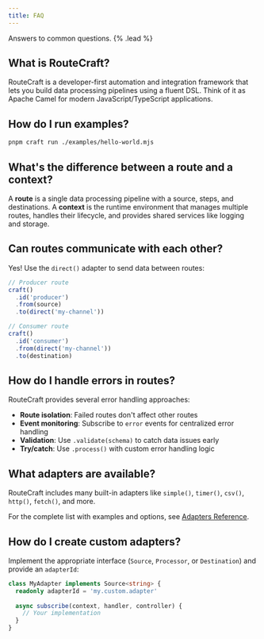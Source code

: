 ```yaml
---
title: FAQ
---
```


Answers to common questions. {% .lead %}

## What is RouteCraft?

RouteCraft is a developer-first automation and integration framework that lets you build data processing pipelines using a fluent DSL. Think of it as Apache Camel for modern JavaScript/TypeScript applications.

## How do I run examples?

```bash
pnpm craft run ./examples/hello-world.mjs
```

## What's the difference between a route and a context?

A **route** is a single data processing pipeline with a source, steps, and destinations. A **context** is the runtime environment that manages multiple routes, handles their lifecycle, and provides shared services like logging and storage.

## Can routes communicate with each other?

Yes! Use the `direct()` adapter to send data between routes:

```ts
// Producer route
craft()
  .id('producer')
  .from(source)
  .to(direct('my-channel'))

// Consumer route  
craft()
  .id('consumer')
  .from(direct('my-channel'))
  .to(destination)
```

## How do I handle errors in routes?

RouteCraft provides several error handling approaches:

- **Route isolation**: Failed routes don't affect other routes
- **Event monitoring**: Subscribe to `error` events for centralized error handling
- **Validation**: Use `.validate(schema)` to catch data issues early
- **Try/catch**: Use `.process()` with custom error handling logic

## What adapters are available?

RouteCraft includes many built-in adapters like `simple()`, `timer()`, `csv()`, `http()`, `fetch()`, and more.

For the complete list with examples and options, see [Adapters Reference](/docs/reference/adapters).

## How do I create custom adapters?

Implement the appropriate interface (`Source`, `Processor`, or `Destination`) and provide an `adapterId`:

```ts
class MyAdapter implements Source<string> {
  readonly adapterId = 'my.custom.adapter'
  
  async subscribe(context, handler, controller) {
    // Your implementation
  }
}
```
